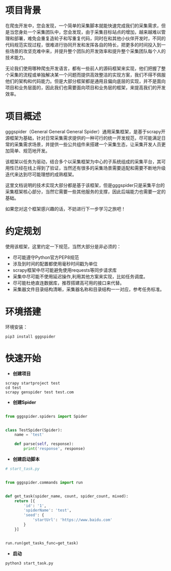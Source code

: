# 项目背景
在爬虫开发中，您会发现，一个简单的采集脚本就能快速完成我们的采集需求，但是当您身处一个采集团队中，您会发现，由于采集目标站点的增加，越来越难以管理和部署，难免会重复造轮子和写重复代码，同时在和其他小伙伴开发时，不同的代码规范实现过程，很难进行协同开发和发挥各自的特长，把更多的时间投入到一些场景的攻坚克难中来，并提升整个团队的开发效率和提升整个采集团队每个人的技术能力。

无论我们使用哪种爬虫开发语言，都有一些前人的源码框架来实现，他们把握了整个采集的流程或单独解决某一个问题而提供高效整洁的实现方案，我们不得不佩服他们的架构和代码能力。但是大部分框架都是通用且偏向底层的实现，并不是面向项目和业务层面的，因此我们也需要面向项目和业务层的框架，来提高我们的开发效率。

# 项目概述

gggspider（General General General Spider）通用采集框架，是基于scrapy开源框架为基础，针对日常采集需求提供的一种可行的统一开发规范，尽可能满足日常的采集需求场景，并提供一些公共组件来搭建一个采集生态，让采集开发人员更加简单、规范地开发。

该框架以任务为驱动，结合多个以采集框架为中心的子系统组成的采集平台，其可用性已经在线上得到了验证，当然还有很多的采集场景需要适配和需要不断地升级迭代来达到尽可能理想的成熟框架。

这里文档说明的技术实现大部分都是基于该框架，但是gggspider只是采集平台的采集框架核心部分，当然它需要一些其他服务的支撑，因此后端能力也需要一定的基础。

如果您对这个框架感兴趣的话，不妨进行下一步学习之旅吧！

# 约定规划

使用该框架，这里约定一下规范，当然大部分是非必须的：
+ 尽可能遵守Python官方PEP8规范
+ 涉及到时间的配置都使用毫秒时间戳为单位
+ scrapy框架中尽可能避免使用requests等同步请求库
+ 采集中尽可能不使用延迟操作,利用其他方案来实现，比如任务调度。
+ 尽可能杜绝直连数据库，推荐搭建高可用的接口来代替。
+ 采集器文件目录结构清晰，采集器名称和目录结构一一对应，参考任务标准。


# 环境搭建

环境安装：

```
pip3 install gggspider
```

# 快速开始

+ __创建项目__

```
scrapy startproject test
cd test
scrapy genspider test test.com
```

+ __创建Spider__

```python

from gggspider.spiders import Spider


class TestSpider(Spider):
    name = 'test'

    def parse(self, response):
        print('response', response)

```

+ __创建启动脚本__

```python
# start_task.py


from gggspider.commands import run


def get_task(spider_name, count, spider_count, mixed):
    return [{
        'id': '1',
        'spiderName': 'test',
        'seed': {
            'startUrl': 'https://www.baidu.com'
        }
    }]


run.run(get_tasks_func=get_task)
```

+ __启动__

```
python3 start_task.py
```